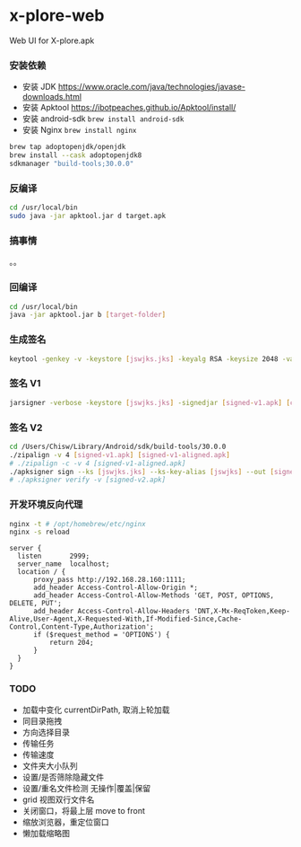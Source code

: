 # x-plore-web
Web UI for X-plore.apk

### 安装依赖

- 安装 JDK https://www.oracle.com/java/technologies/javase-downloads.html
- 安装 Apktool https://ibotpeaches.github.io/Apktool/install/
- 安装 android-sdk `brew install android-sdk`
- 安装 Nginx `brew install nginx`

```sh
brew tap adoptopenjdk/openjdk
brew install --cask adoptopenjdk8
sdkmanager "build-tools;30.0.0"
```

### 反编译

```sh
cd /usr/local/bin
sudo java -jar apktool.jar d target.apk
```

### 搞事情

。。

### 回编译

```sh
cd /usr/local/bin
java -jar apktool.jar b [target-folder]
```

### 生成签名

```sh
keytool -genkey -v -keystore [jswjks.jks] -keyalg RSA -keysize 2048 -validity 10000 -alias [jswjks]
```

### 签名 V1

```sh
jarsigner -verbose -keystore [jswjks.jks] -signedjar [signed-v1.apk] [compile.apk] [jswjks]
```

### 签名 V2

```sh
cd /Users/Chisw/Library/Android/sdk/build-tools/30.0.0
./zipalign -v 4 [signed-v1.apk] [signed-v1-aligned.apk]
# ./zipalign -c -v 4 [signed-v1-aligned.apk]
./apksigner sign --ks [jswjks.jks] --ks-key-alias [jswjks] --out [signed-v2.apk] [signed-v1-aligned.apk]
# ./apksigner verify -v [signed-v2.apk]
```

### 开发环境反向代理
```sh
nginx -t # /opt/homebrew/etc/nginx
nginx -s reload
```

```
server {
  listen       2999;
  server_name  localhost;
  location / {
      proxy_pass http://192.168.28.160:1111;
      add_header Access-Control-Allow-Origin *;
      add_header Access-Control-Allow-Methods 'GET, POST, OPTIONS, DELETE, PUT';
      add_header Access-Control-Allow-Headers 'DNT,X-Mx-ReqToken,Keep-Alive,User-Agent,X-Requested-With,If-Modified-Since,Cache-Control,Content-Type,Authorization';
      if ($request_method = 'OPTIONS') {
          return 204;
      }
  }
}
```

### TODO

- 加载中变化 currentDirPath, 取消上轮加载
- 同目录拖拽
- 方向选择目录
- 传输任务
- 传输速度
- 文件夹大小队列
- 设置/是否筛除隐藏文件
- 设置/重名文件检测 无操作|覆盖|保留
- grid 视图双行文件名
- 关闭窗口，将最上层 move to front
- 缩放浏览器，重定位窗口
- 懒加载缩略图
